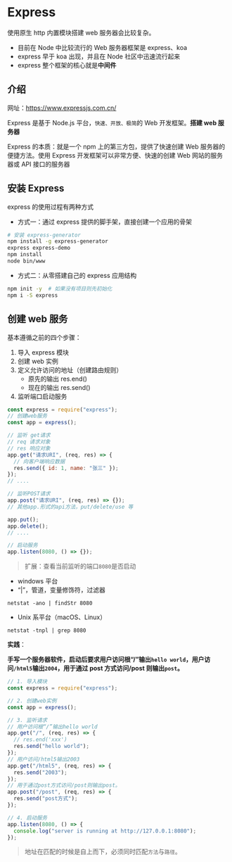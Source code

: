 # Express

使用原生 http 内置模块搭建 web 服务器会比较复杂。

- 目前在 Node 中比较流行的 Web 服务器框架是 express、koa
- express 早于 koa 出现，并且在 Node 社区中迅速流行起来
- express 整个框架的核心就是**中间件**

## 介绍

网址：<https://www.expressjs.com.cn/>

Express 是基于 Node.js 平台，`快速、开放、极简`的 Web 开发框架。**搭建 web 服务器**

Express 的本质：就是一个 npm 上的第三方包，提供了快速创建 Web 服务器的便捷方法。使用 Express 开发框架可以非常方便、快速的创建 Web 网站的服务器或 API 接口的服务器

## 安装 Express

express 的使用过程有两种方式

- 方式一：通过 express 提供的脚手架，直接创建一个应用的骨架

```bash
# 安装 express-generator
npm install -g express-generator
express express-demo
npm install
node bin/www
```

- 方式二：从零搭建自己的 express 应用结构

```bash
npm init -y  # 如果没有项目则先初始化
npm i -S express
```

## 创建 web 服务

基本遵循之前的四个步骤：

1. 导入 express 模块
2. 创建 web 实例
3. 定义允许访问的地址（创建路由规则）
   - 原先的输出 res.end()
   - 现在的输出 res.send()
4. 监听端口启动服务

```js
const express = require("express");
// 创建web服务
const app = express();

// 监听 get请求
// req 请求对象
// res 响应对象
app.get("请求URI", (req, res) => {
  // 向客户端响应数据
  res.send({ id: 1, name: "张三" });
});
// ....

// 监听POST请求
app.post("请求URI", (req, res) => {});
// 其他app.形式的api方法，put/delete/use 等

app.put();
app.delete();
// ....

// 启动服务
app.listen(8080, () => {});
```

> 扩展：查看当前监听的端口`8080`是否启动

- windows 平台
- “|”，管道，变量修饰符，过滤器

```shell
netstat -ano | findStr 8080
```

- Unix 系平台（macOS、Linux）

```shell
netstat -tnpl | grep 8080
```

**实践**：

**手写一个服务器软件，启动后要求用户访问根“/”输出`hello world`，用户访问`/html5`输出`2004`，用于通过 post 方式访问/post 则输出`post`。**

```js
// 1. 导入模块
const express = require("express");

// 2. 创建web实例
const app = express();

// 3. 监听请求
// 用户访问根“/”输出hello world
app.get("/", (req, res) => {
  // res.end('xxx')
  res.send("hello world");
});
// 用户访问/html5输出2003
app.get("/html5", (req, res) => {
  res.send("2003");
});
// 用于通过post方式访问/post则输出post。
app.post("/post", (req, res) => {
  res.send("post方式");
});

// 4. 启动服务
app.listen(8080, () => {
  console.log("server is running at http://127.0.0.1:8080");
});
```

> 地址在匹配的时候是自上而下，必须同时匹配`方法`与`路径`。
